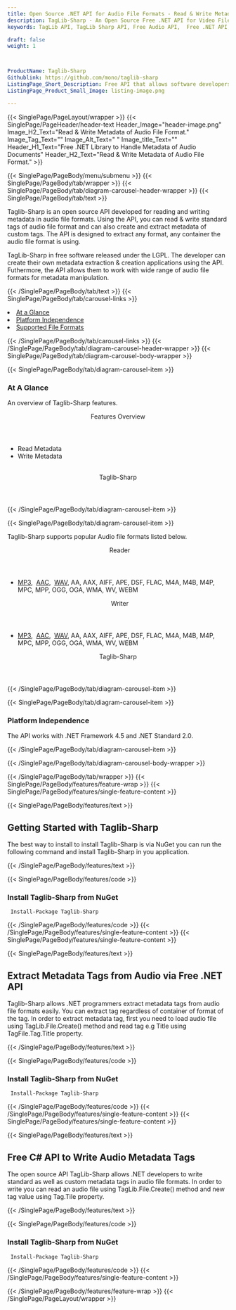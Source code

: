 ```yaml
---
title: Open Source .NET API for Audio File Formats - Read & Write Metadata of Audio File Formats
description: TagLib-Sharp - An Open Source Free .NET API for Video File Format. Read and Write Metadata tags of Audio File Formats
keywords: TagLib API, TagLib Sharp API, Free Audio API,  Free .NET API, Free MP3 API, Open Source MP3 API, Free MP3 Audio, Extract Metadata, Write MP3 Metadata, Extract Audio Metadata, Write Audio Metadata, .NET Audio Tags, Audio Tags, Custom Audio Tags, Free MP3 Tags

draft: false
weight: 1



ProductName: Taglib-Sharp
Githublink: https://github.com/mono/taglib-sharp
ListingPage_Short_Description: Free API that allows software developers to Read & Write Audio File Format metadata tags in .NET Application.
ListingPage_Product_Small_Image: listing-image.png 

---
```


{{< SinglePage/PageLayout/wrapper >}}
{{< SinglePage/PageHeader/header-text
Header_Image="header-image.png"
Image_H2_Text="Read & Write Metadata of Audio File Format."
Image_Tag_Text=""
Image_Alt_Text=" "
Image_title_Text=""
Header_H1_Text="Free .NET Library to Handle Metadata of Audio Documents"
Header_H2_Text="Read & Write Metadata of Audio File Format." >}}

{{< SinglePage/PageBody/menu/submenu >}}
{{< SinglePage/PageBody/tab/wrapper >}}
{{< SinglePage/PageBody/tab/diagram-carousel-header-wrapper >}}
{{< SinglePage/PageBody/tab/text >}}



<p>Taglib-Sharp is an open source API developed for reading and writing metadata in audio file formats. Using the API, you can read & write standard tags of audio file format and can also create and extract metadata of custom tags. The API is designed to extract any format, any container the audio file format is using.</p>
<p>TagLib-Sharp in free software released under the LGPL. The developer can create their own metadata extraction & creation applications using the API. Futhermore, the API allows them to work with wide range of audio file formats for metadata manipulation.</p>

{{< /SinglePage/PageBody/tab/text >}}
{{< SinglePage/PageBody/tab/carousel-links >}}

<li data-target="#diagramcarousel" data-slide-to="0"><a href="#">At a Glance</a></li>
<li data-target="#diagramcarousel" data-slide-to="2"><a href="#">Platform Independence</a></li>
<li data-target="#diagramcarousel" data-slide-to="1"><a class="activetab" href="#">Supported File Formats</a></li>


{{< /SinglePage/PageBody/tab/carousel-links >}}
{{< /SinglePage/PageBody/tab/diagram-carousel-header-wrapper >}}
{{< SinglePage/PageBody/tab/diagram-carousel-body-wrapper >}}

{{< SinglePage/PageBody/tab/diagram-carousel-item >}}
<h3>At A Glance</h3>
<p>An overview of Taglib-Sharp features.</p>
<div class="diagram1 d1-poi">
<div class="d1-row">
<div class="d1-col d1-left"><header>Features Overview</header>
<ul>
<li>Read Metadata</li>
<li>Write Metadata</li>
</ul>
</div>
<!--/left-->
<div class="d1-col d1-right"> </div>
</div>
<div class="d1-logo" style="border: none;"><header>Taglib-Sharp</header><footer><small></small></footer></div>
<!--/logo--></div>
<!--/diagram1-->
{{< /SinglePage/PageBody/tab/diagram-carousel-item >}}

{{< SinglePage/PageBody/tab/diagram-carousel-item >}}
<p>Taglib-Sharp supports popular Audio file formats listed below.</p>
<div class="diagram1 d2  d1-poi">
<div class="d1-row">
<div class="d1-col d1-left"><header><i class="fa fa-arrows-v "> </i> Reader</header>
<ul>
<li><a href="https://docs.fileformat.com/audio/mp3/">MP3</a>,  <a href="https://docs.fileformat.com/audio/aac/">AAC</a>,  <a href="https://docs.fileformat.com/audio/wav/">WAV</a>, AA, AAX, AIFF, APE, DSF, FLAC, M4A, M4B, M4P, MPC, MPP, OGG, OGA, WMA, WV, WEBM</li>
</ul>
</div>
<!--/left-->
<div class="d1-col d1-right"><header><i class="fa  fa-long-arrow-down"> </i> Writer</header>
<ul>
<li><a href="https://docs.fileformat.com/audio/mp3/">MP3</a>,  <a href="https://docs.fileformat.com/audio/aac/">AAC</a>,  <a href="https://docs.fileformat.com/audio/wav/">WAV</a>, AA, AAX, AIFF, APE, DSF, FLAC, M4A, M4B, M4P, MPC, MPP, OGG, OGA, WMA, WV, WEBM</li>
</ul>
</div>
<!--/right--></div>
<!--/row-->
<div class="d1-logo" style="border: none;"><header>Taglib-Sharp</header><footer><small></small></footer></div>
<!--/logo--></div>
<!--/diagram2-->
{{< /SinglePage/PageBody/tab/diagram-carousel-item >}}

{{< SinglePage/PageBody/tab/diagram-carousel-item >}}
<h3>Platform Independence</h3>
<p>The API works with .NET Framework 4.5 and .NET Standard 2.0.</p>
{{< /SinglePage/PageBody/tab/diagram-carousel-item >}}

{{< /SinglePage/PageBody/tab/diagram-carousel-body-wrapper >}}

{{< /SinglePage/PageBody/tab/wrapper >}}
{{< SinglePage/PageBody/features/feature-wrap >}}
{{< SinglePage/PageBody/features/single-feature-content >}}

{{< SinglePage/PageBody/features/text >}}
<h2 class="h2title">Getting Started with Taglib-Sharp</h2>
<p>The best way to install to install Taglib-Sharp is via NuGet you can run the following command and install Taglib-Sharp in you application.</p>
{{< /SinglePage/PageBody/features/text >}}

{{< SinglePage/PageBody/features/code >}}
<h3>Install Taglib-Sharp from NuGet</h3>
<pre><code class="html"> Install-Package Taglib-Sharp</code></pre>


{{< /SinglePage/PageBody/features/code >}}
{{< /SinglePage/PageBody/features/single-feature-content >}}
{{< SinglePage/PageBody/features/single-feature-content >}}

{{< SinglePage/PageBody/features/text >}}
<h2 class="h2title">Extract Metadata Tags from Audio via Free .NET API</h2>
<p>Taglib-Sharp allows .NET programmers extract metadata tags from audio file formats easily. You can extract tag regardless of container of format of the tag. In order to extract metadata tag, first you need to load audio file using TagLib.File.Create() method and read tag e.g Title using TagFile.Tag.Title property.</p>

{{< /SinglePage/PageBody/features/text >}}

{{< SinglePage/PageBody/features/code >}}
<h3>Install Taglib-Sharp from NuGet</h3>
<pre><code class="html"> Install-Package Taglib-Sharp</code></pre>


{{< /SinglePage/PageBody/features/code >}}
{{< /SinglePage/PageBody/features/single-feature-content >}}
{{< SinglePage/PageBody/features/single-feature-content >}}

{{< SinglePage/PageBody/features/text >}}
<h2 class="h2title">Free C# API to Write Audio Metadata Tags</h2>
<p>The open source API TagLib-Sharp allows .NET developers to write standard as well as custom metadata tags in audio file formats. In order to write you can read an audio file using TagLib.File.Create() method and new tag value using Tag.Tile property.</p>

{{< /SinglePage/PageBody/features/text >}}

{{< SinglePage/PageBody/features/code >}}
<h3>Install Taglib-Sharp from NuGet</h3>
<pre><code class="html"> Install-Package Taglib-Sharp</code></pre>


{{< /SinglePage/PageBody/features/code >}}
{{< /SinglePage/PageBody/features/single-feature-content >}}

{{< /SinglePage/PageBody/features/feature-wrap >}}
{{< /SinglePage/PageLayout/wrapper >}}